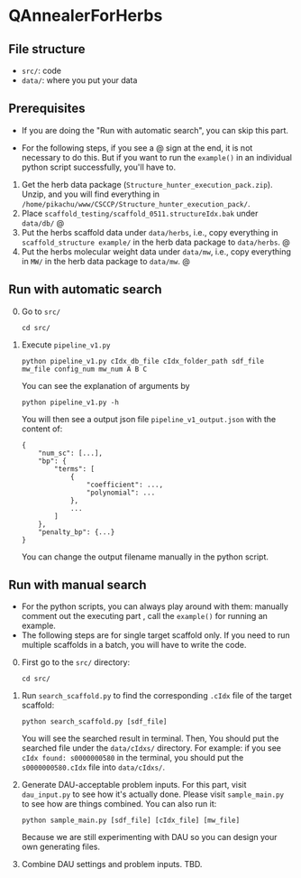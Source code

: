 # QAnnealerForHerbs


## File structure

* ```src/```: code
* ```data/```: where you put your data

## Prerequisites 

* If you are doing the "Run with automatic search", you can skip this part.

* For the following steps, if you see a @ sign at the end, it is not necessary to do this. But if you want to run the ```example()``` in an individual python script successfully, you'll have to.

1. Get the herb data package (`Structure_hunter_execution_pack.zip`). Unzip, and you will find everything in `/home/pikachu/www/CSCCP/Structure_hunter_execution_pack/`.
2. Place `scaffold_testing/scaffold_0511.structureIdx.bak` under `data/db/` @
3. Put the herbs scaffold data under `data/herbs`, i.e., copy everything in `scaffold_structure example/` in the herb data package to `data/herbs`. @
4. Put the herbs molecular weight data under `data/mw`, i.e., copy everything in `MW/` in the herb data package to `data/mw`. @

## Run with automatic search
0. Go to `src/`
    ```
    cd src/
    ```
1. Execute `pipeline_v1.py`
    ```
    python pipeline_v1.py cIdx_db_file cIdx_folder_path sdf_file mw_file config_num mw_num A B C
    ```
    You can see the explanation of arguments by
    ```
    python pipeline_v1.py -h
    ```
    You will then see a output json file `pipeline_v1_output.json` with the content of:
    ```
    {
        "num_sc": [...],
        "bp": {
            "terms": [
                {
                    "coefficient": ...,
                    "polynomial": ...
                },
                ...
            ]
        },
        "penalty_bp": {...}
    }
    ```
    You can change the output filename manually in the python script.

## Run with manual search

* For the python scripts, you can always play around with them: manually comment out the executing part , call the `example()` for running an example.
* The following steps are for single target scaffold only. If you need to run multiple scaffolds in a batch, you will have to write the code.


0. First go to the ```src/``` directory:
    ```
    cd src/
    ```

1. Run ```search_scaffold.py``` to find the corresponding ```.cIdx``` file of the target scaffold:
    ```
    python search_scaffold.py [sdf_file]
    ```
    You will see the searched result in terminal. Then, You should put the searched file under the ```data/cIdxs/``` directory. For example: if you see ```cIdx found: s0000000580``` in the terminal, you should put the ```s0000000580.cIdx``` file into ```data/cIdxs/```.

2. Generate DAU-acceptable problem inputs. For this part, visit ```dau_input.py``` to see how it's actually done.
    Please visit `sample_main.py` to see how are things combined. You can also run it:
    ```
    python sample_main.py [sdf_file] [cIdx_file] [mw_file] 
    ```
    Because we are still experimenting with DAU so you can design your own generating files.

3. Combine DAU settings and problem inputs. TBD.
